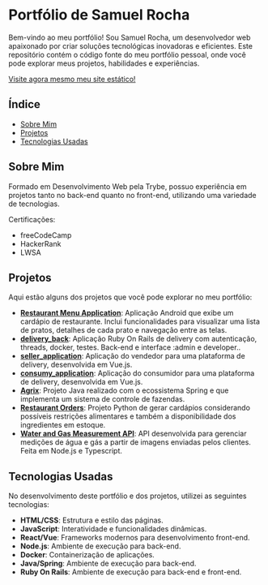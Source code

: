 # Portfólio de Samuel Rocha

Bem-vindo ao meu portfólio! Sou Samuel Rocha, um desenvolvedor web apaixonado por criar soluções tecnológicas inovadoras e eficientes. Este repositório contém o código fonte do meu portfólio pessoal, onde você pode explorar meus projetos, habilidades e experiências.

<a href="https://samuelrocha91.github.io" target="_blank">Visite agora mesmo meu site estático!</a>

## Índice

- [Sobre Mim](#sobre-mim)
- [Projetos](#projetos)
- [Tecnologias Usadas](#tecnologias-usadas)


## Sobre Mim

Formado em Desenvolvimento Web pela Trybe, possuo experiência em projetos tanto no back-end quanto no front-end, utilizando uma variedade de tecnologias.

Certificações:
- freeCodeCamp
- HackerRank
- LWSA

## Projetos

Aqui estão alguns dos projetos que você pode explorar no meu portfólio:

- **[Restaurant Menu Application](https://github.com/SamuelRocha91/kotlinVirtualMenu)**: Aplicação Android que exibe um cardápio de restaurante. Inclui funcionalidades para visualizar uma lista de pratos, detalhes de cada prato e navegação entre as telas.
- **[delivery_back](https://github.com/SamuelRocha91/delivery_back)**: Aplicação Ruby On Rails de delivery com autenticação, threads, docker, testes. Back-end e interface :admin e developer..
- **[seller_application](https://github.com/SamuelRocha91/seller_application)**:  Aplicação do vendedor para uma plataforma de delivery, desenvolvida em Vue.js.
- **[consumy_application](https://github.com/SamuelRocha91/consumy)**:  Aplicação do consumidor para uma plataforma de delivery, desenvolvida em Vue.js.
- **[Agrix](https://github.com/SamuelRocha91/Agrix)**: Projeto Java realizado com o ecossistema Spring e que implementa um sistema de controle de fazendas.
- **[Restaurant Orders](https://github.com/SamuelRocha91/restaurantOrders)**: Projeto Python de gerar cardápios considerando possíveis restrições alimentares e também a disponibilidade dos ingredientes em estoque.
 - **[Water and Gas Measurement API](https://github.com/SamuelRocha91/apiMeasureWaterAndGas)**: API desenvolvida para gerenciar medições de água e gás a partir de imagens enviadas pelos clientes. Feita em Node.js e Typescript.

## Tecnologias Usadas

No desenvolvimento deste portfólio e dos projetos, utilizei as seguintes tecnologias:

- **HTML/CSS**: Estrutura e estilo das páginas.
- **JavaScript**: Interatividade e funcionalidades dinâmicas.
- **React/Vue**: Frameworks modernos para desenvolvimento front-end.
- **Node.js**: Ambiente de execução para back-end.
- **Docker**: Containerização de aplicações.
- **Java/Spring**: Ambiente de execução para back-end.
- **Ruby On Rails**: Ambiente de execução para back-end e front-end.
